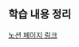 ## 학습 내용 정리

[노션 페이지 링크](https://observant-colt-711.notion.site/TIL-Assignment-03-2022-02-20-3e0b9ec715af41f38c4b66157b848191)
